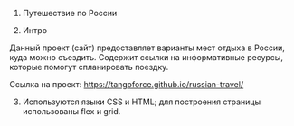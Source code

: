 1. Путешествие по России

2. Интро

Данный проект (сайт) предоставляет варианты мест отдыха в России, куда можно съездить. Содержит ссылки на информативные ресурсы, которые помогут спланировать поездку.

Ссылка на проект: https://tangoforce.github.io/russian-travel/

3. Используются языки CSS и HTML; для построения страницы использованы flex и grid. 